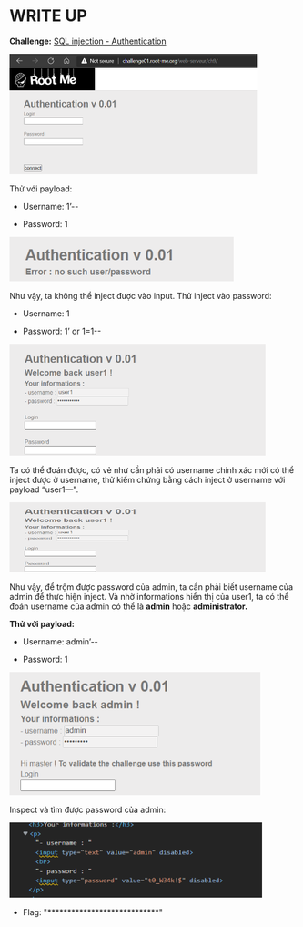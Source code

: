 # WRITE UP

**Challenge:** [SQL injection - Authentication](https://www.root-me.org/en/Challenges/Web-Server/SQL-injection-authentication)

<img src="./media/image1.png" style="width:4.53264in;height:2.20094in" alt="Graphical user interface, text, application, website Description automatically generated" />

Thử với payload:

-   Username: 1’--

-   Password: 1

<img src="./media/image2.png" style="width:4.10869in;height:0.8084in" alt="A picture containing logo Description automatically generated" />

Như vậy, ta không thể inject được vào input. Thử inject vào password:

-   Username: 1

-   Password: 1’ or 1=1--

<img src="./media/image3.png" style="width:4.68253in;height:2.04271in" alt="Graphical user interface, application Description automatically generated" />

Ta có thể đoán được, có vẻ như cần phải có username chính xác mới có thể inject được ở username, thử kiểm chứng bằng cách inject ở username với payload “user1—".

<img src="./media/image3.png" style="width:4.68253in;height:1.27739in" alt="Graphical user interface, application Description automatically generated" />

Như vậy, để trộm được password của admin, ta cần phải biết username của admin để thực hiện inject. Và nhờ informations hiển thị của user1, ta có thể đoán username của admin có thể là **admin** hoặc **administrator.**

**Thử với payload:**

-   Username: admin’--

-   Password: 1

<img src="./media/image4.png" style="width:4.59206in;height:2.25853in" alt="Graphical user interface, text, application, email Description automatically generated" />

Inspect và tìm được password của admin:

<img src="./media/image5.png" style="width:4.6254in;height:1.36678in" alt="Text Description automatically generated" />

- Flag: "****************************"
